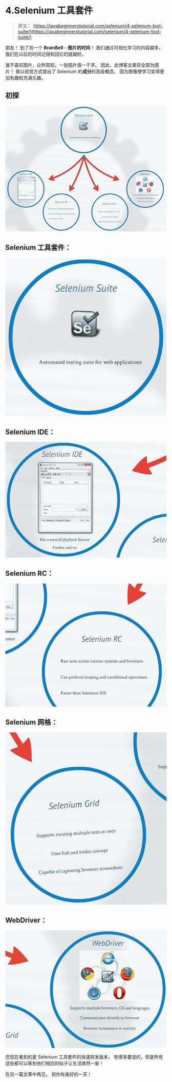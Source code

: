 # 4.Selenium 工具套件

> 原文： [https://javabeginnerstutorial.com/selenium/4-selenium-tool-suite/](https://javabeginnerstutorial.com/selenium/4-selenium-tool-suite/)

朋友！ 到了另一个 **BrainBell** – **图片的时间**！ 我们通过可视化学习的内容越多，我们在以后的时间记得和回忆的就越好。

谁不喜欢图片，众所周知，一张图片值一千字。 因此，此博客文章将全部为图片！ 我以视觉方式提出了 Selenium 的**成分**的高级概念。 因为图像使学习变得更加有趣和充满乐趣。

## 初探

![Tool Suite](img/8e286186b65b419bbdc1fe0cdff8be9e.png)

## Selenium 工具套件：

![Selenium Tool Suite](img/34d16ae3d7b6d041d142c13fd26c34f2.png)

## Selenium IDE：

![Selenium IDE](img/0c6448622aca188620682d4dc8601a17.png)

## Selenium RC：

![Selenium RC](img/c90e69316462ea684972dd173f0768e2.png)

## Selenium 网格：

![Selenium Grid](img/6ad56196c67b0aa1e4fef1ee097947b5.png)

## WebDriver：

![WebDriver](img/64b7c246e4a1c08c0a4822b11de89a6a.png)

您现在看到的是 Selenium 工具套件的快速转发版本。 有很多要说的，但是所有这些都可以等到他们相应的帖子让生活焕然一新！

在另一篇文章中再见。 祝你有美好的一天！

